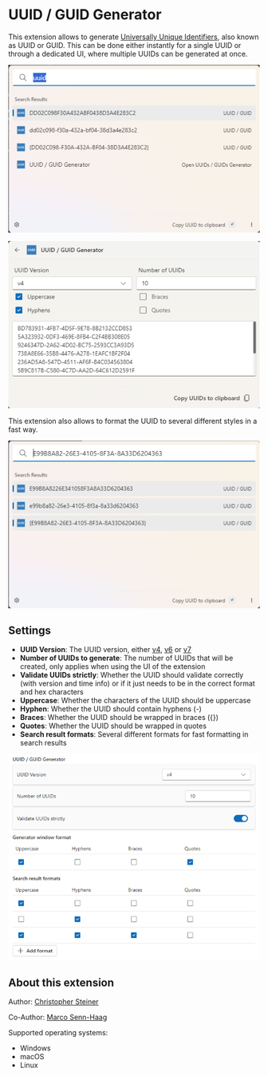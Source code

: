 # UUID / GUID Generator

This extension allows to generate [Universally Unique Identifiers](https://en.wikipedia.org/wiki/Universally_unique_identifier), also known as UUID or GUID.
This can be done either instantly for a single UUID or through a dedicated UI, where multiple UUIDs can be generated at once.

![Example](example.png)

![Example](example-generator.png)

This extension also allows to format the UUID to several different styles in a fast way.

![Example](example-formatting.png)

## Settings

- **UUID Version**: The UUID version, either [v4](<https://en.wikipedia.org/wiki/Universally_unique_identifier#Version_4_(random)>), [v6](<https://en.wikipedia.org/wiki/Universally_unique_identifier#Versions_1_and_6_(date-time_and_MAC_address)>) or [v7](<https://en.wikipedia.org/wiki/Universally_unique_identifier#Version_7_(timestamp_and_random)>)
- **Number of UUIDs to generate**: The number of UUIDs that will be created, only applies when using the UI of the extension
- **Validate UUIDs strictly**: Whether the UUID should validate correctly (with version and time info) or if it just needs to be in the correct format and hex characters
- **Uppercase**: Whether the characters of the UUID should be uppercase
- **Hyphen**: Whether the UUID should contain hyphens (-)
- **Braces**: Whether the UUID should be wrapped in braces ({})
- **Quotes**: Whether the UUID should be wrapped in quotes
- **Search result formats**: Several different formats for fast formatting in search results

![Example](example-settings.png)

## About this extension

Author: [Christopher Steiner](https://github.com/ChristopherSteiner)

Co-Author: [Marco Senn-Haag](https://github.com/MarcoSennHaag)

Supported operating systems:

- Windows
- macOS
- Linux
